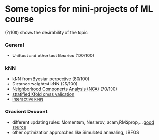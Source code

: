 # Some topics for mini-projects of ML course
(?/100) shows the desirability of the topic

### General  
- Unittest and other test libraries (100/100)  
### kNN  
- kNN from Byesian perpective (80/100)
- Distance weighted kNN (25/100)
- [Neighborhood Components Analysis (NCA)](https://scikit-learn.org/stable/modules/neighbors.html#neighborhood-components-analysis) (70/100)
- [stratified Kfold cross validation](https://amueller.github.io/COMS4995-s20/slides/aml-03-supervised-learning/#35)
- [interactive kNN](http://vision.stanford.edu/teaching/cs231n-demos/knn/)
### Gradient Descent
- different updating rules: Momentum, Nesterov, adam,RMSprop,... 
[good source](http://www.cs.utoronto.ca/~ilya/pubs/ilya_sutskever_phd_thesis.pdf) 
- other optimization approaches like Simulated annealing, LBFGS